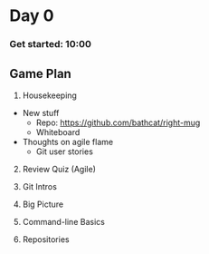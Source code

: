 # Day 0

### Get started: 10:00 

## Game Plan
1. Housekeeping
  - New stuff
    * Repo: https://github.com/bathcat/right-mug
	* Whiteboard
  - Thoughts on agile flame
    * Git user stories

2. Review Quiz (Agile)

3. Git Intros

4. Big Picture

5. Command-line Basics

6. Repositories